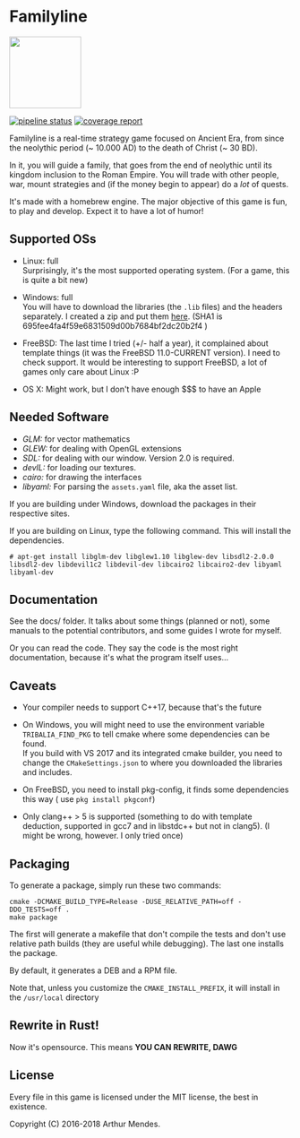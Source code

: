 # Familyline

<img src="icons/tribalia-logo.png" height="128px" width="128px" />

[![pipeline status](https://gitlab.com/arthurmco/Familyline/badges/master/pipeline.svg)](https://gitlab.com/arthurmco/Familyline/commits/master)
[![coverage report](https://gitlab.com/arthurmco/Familyline/badges/master/coverage.svg)](https://gitlab.com/arthurmco/Familyline/commits/master)

Familyline is a real-time strategy game focused on Ancient Era, from since the
neolythic period (~ 10.000 AD) to the death of Christ (~ 30 BD).

In it, you will guide a family, that goes from the end of neolythic until its kingdom 
inclusion to the Roman Empire. You will trade with other people, war, mount strategies
and (if the money begin to appear) do a *lot* of quests.

It's made with a homebrew engine. The major objective of this game is
fun, to play and develop. Expect it to have a lot of humor!

## Supported OSs

 - Linux: full  
   Surprisingly, it's the most supported operating system. (For a
   game, this is quite a bit new)
 
 - Windows: full  
   You will have to download the libraries (the `.lib` files) and the
   headers separately. I created a zip and put them
   [here](https://drive.google.com/open?id=1gDIS9CkskJ25cwmuw7jCXTgVxZ08VCdA). (SHA1
   is 695fee4fa4f59e6831509d00b7684bf2dc20b2f4 )
 
 - FreeBSD: The last time I tried (+/- half a year), it complained about template things 
   (it was the FreeBSD 11.0-CURRENT version). I need to check support. It would be 
   interesting to support FreeBSD, a lot of games only care about Linux :P
   
 - OS X: Might work, but I don't have enough $$$ to have an Apple

## Needed Software

* *GLM:* for vector mathematics
* *GLEW:* for dealing with OpenGL extensions
* *SDL:* for dealing with our window. Version 2.0 is required.
* *devIL:* for loading our textures.
* *cairo:* for drawing the interfaces
* *libyaml:* For parsing the `assets.yaml` file, aka the asset list.

If you are building under Windows, download the packages in their respective sites.

If you are building on Linux, type the following command. This will
install the dependencies.

`# apt-get install libglm-dev libglew1.10 libglew-dev libsdl2-2.0.0 libsdl2-dev libdevil1c2 libdevil-dev
libcairo2 libcairo2-dev libyaml libyaml-dev`

## Documentation

See the docs/ folder. It talks about some things (planned or not), some 
manuals to the potential contributors, and some guides I wrote for myself.

Or you can read the code. They say the code is the most right documentation,
because it's what the program itself uses...

## Caveats

 - Your compiler needs to support C++17, because that's the future

 - On Windows, you will might need to use the environment variable
   `TRIBALIA_FIND_PKG` to tell cmake where some dependencies can be
   found.  
   If you build with VS 2017 and its integrated cmake builder, you
   need to change the `CMakeSettings.json` to where you downloaded the
   libraries and includes.
 
 - On FreeBSD, you need to install pkg-config, it finds some dependencies this way ( use `pkg install pkgconf`)

 - Only clang++ > 5 is supported (something to do with template
   deduction, supported in gcc7 and in libstdc++  but not in clang5). 
   (I might be wrong, however. I only tried once)

## Packaging

To generate a package, simply run these two commands:

```
cmake -DCMAKE_BUILD_TYPE=Release -DUSE_RELATIVE_PATH=off -DDO_TESTS=off .
make package
```

The first will generate a makefile that don't compile the tests and don't use
relative path builds (they are useful while debugging). The last one installs
the package. 

By default, it generates a DEB and a RPM file.

Note that, unless you customize the `CMAKE_INSTALL_PREFIX`, it will
install in the `/usr/local` directory

## Rewrite in Rust!

Now it's opensource. This means **YOU CAN REWRITE, DAWG**

## License

Every file in this game is licensed under the MIT license, the best in
existence.

Copyright (C) 2016-2018 Arthur Mendes.


